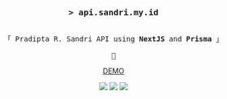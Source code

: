<h3 align="center">
  <samp
    >&gt; <b>api.sandri.my.id</b
    >
  </samp>
</h3>

<p align="center">
  <samp
    ><br />「 Pradipta R. Sandri API using <b>NextJS</b> and <b>Prisma</b> 」
    <br />
    <br />
    🤘
  </samp>
</p>
<p align="center">
<a href="https://api.sandri.my.id" target="_blank">DEMO</a>
</p>
<div align="center">
    <img src="https://img.shields.io/badge/Next-black?style=for-the-badge&logo=next.js&logoColor=white"/>
    <img src="https://img.shields.io/badge/Prisma-3982CE?style=for-the-badge&logo=Prisma&logoColor=white"/>
    <img src="https://img.shields.io/badge/Supabase-3ECF8E?style=for-the-badge&logo=supabase&logoColor=white"/>
</div>
